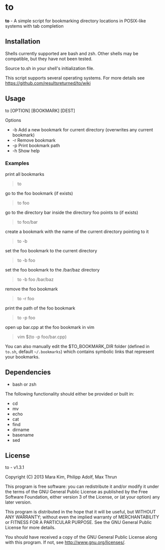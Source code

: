 # to

**to** - A simple script for bookmarking directory locations in POSIX-like systems with tab completion


## Installation

Shells currently supported are bash and zsh.  Other shells may be compatible, but they have not been tested.

Source to.sh in your shell's initialization file.

This script supports several operating systems.  For more details see https://github.com/resultsreturned/to/wiki


## Usage

to [OPTION] [BOOKMARK] [DEST]

Options
* -b	Add a new bookmark for current directory (overwrites any current bookmark)
* -r	Remove bookmark
* -p	Print bookmark path
* -h	Show help

### Examples

print all bookmarks
> to

go to the foo bookmark (if exists)
> to foo

go to the directory bar inside the directory foo points to (if exists)
> to foo/bar

create a bookmark with the name of the current directory pointing to it
> to -b

set the foo bookmark to the current directory
> to -b foo

set the foo bookmark to the /bar/baz directory
> to -b foo /bar/baz

remove the foo bookmark
> to -r foo

print the path of the foo bookmark
> to -p foo

open up bar.cpp at the foo bookmark in vim
> vim $(to -p foo/bar.cpp)

You can also manually edit the $TO_BOOKMARK_DIR folder (defined in `to.sh`, default `~/.bookmarks`)
which contains symbolic links that represent your bookmarks.


## Dependencies

* bash or zsh

The following functionality should either be provided or built in:
* cd
* mv
* echo
* cat
* find
* dirname
* basename
* sed

## License

to - v1.3.1

Copyright (C) 2013  Mara Kim, Philipp Adolf, Max Thrun

This program is free software: you can redistribute it and/or modify
it under the terms of the GNU General Public License as published by
the Free Software Foundation, either version 3 of the License, or
(at your option) any later version.

This program is distributed in the hope that it will be useful,
but WITHOUT ANY WARRANTY; without even the implied warranty of
MERCHANTABILITY or FITNESS FOR A PARTICULAR PURPOSE.  See the
GNU General Public License for more details.

You should have received a copy of the GNU General Public License
along with this program.  If not, see <http://www.gnu.org/licenses/>.
